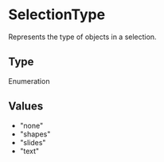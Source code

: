 # SelectionType

Represents the type of objects in a selection.

## Type

Enumeration

## Values

- "none"
- "shapes"
- "slides"
- "text"
